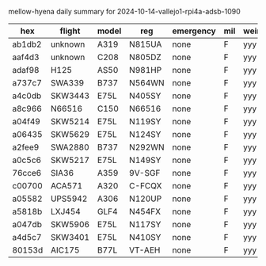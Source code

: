 mellow-hyena daily summary for 2024-10-14-vallejo1-rpi4a-adsb-1090

|hex|flight|model|reg|emergency|mil|weirdo|
|--|--|--|--|--|--|--|
|ab1db2|unknown|A319|N815UA|none|F|yyy|
|aaf4d3|unknown|C208|N805DZ|none|F|yyy|
|adaf98|H125|AS50|N981HP|none|F|yyy|
|a737c7|SWA339|B737|N564WN|none|F|yyy|
|a4c0db|SKW3443|E75L|N405SY|none|F|yyy|
|a8c966|N66516|C150|N66516|none|F|yyy|
|a04f49|SKW5214|E75L|N119SY|none|F|yyy|
|a06435|SKW5629|E75L|N124SY|none|F|yyy|
|a2fee9|SWA2880|B737|N292WN|none|F|yyy|
|a0c5c6|SKW5217|E75L|N149SY|none|F|yyy|
|76cce6|SIA36|A359|9V-SGF|none|F|yyy|
|c00700|ACA571|A320|C-FCQX|none|F|yyy|
|a05582|UPS5942|A306|N120UP|none|F|yyy|
|a5818b|LXJ454|GLF4|N454FX|none|F|yyy|
|a047db|SKW5906|E75L|N117SY|none|F|yyy|
|a4d5c7|SKW3401|E75L|N410SY|none|F|yyy|
|80153d|AIC175|B77L|VT-AEH|none|F|yyy|
